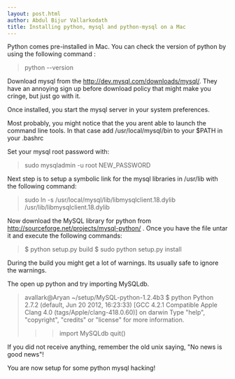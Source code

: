 ```yaml
---
layout: post.html
author: Abdul Bijur Vallarkodath
title: Installing python, mysql and python-mysql on a Mac
---
```


Python comes pre-installed in Mac. You can check the version of python by using the following command :

> python --version

Download mysql from the http://dev.mysql.com/downloads/mysql/. They have an annoying sign up before download policy that might make you cringe, but just go with it.

Once installed, you start the mysql server in your system preferences.

Most probably, you might notice that the you arent able to launch the command line tools. In that case add /usr/local/mysql/bin to your $PATH in your .bashrc

Set your mysql root password with:

> sudo mysqladmin -u root NEW_PASSWORD 

Next step is to setup a symbolic link for the mysql libraries in /usr/lib with the following command:

> sudo ln -s /usr/local/mysql/lib/libmysqlclient.18.dylib /usr/lib/libmysqlclient.18.dylib

Now download the MySQL library for python from http://sourceforge.net/projects/mysql-python/ . Once you have the file untar it and execute the following commands:

> $ python setup.py build
> $ sudo python setup.py install

During the build you might get a lot of warnings. Its usually safe to ignore the warnings.

The open up python and try importing MySQLdb.

> avallark@Aryan ~/setup/MySQL-python-1.2.4b3 $ python
> Python 2.7.2 (default, Jun 20 2012, 16:23:33) 
> [GCC 4.2.1 Compatible Apple Clang 4.0 (tags/Apple/clang-418.0.60)] on darwin
> Type "help", "copyright", "credits" or "license" for more information.
>>> import MySQLdb
>>> quit()

If you did not receive anything, remember the old unix saying, "No news is good news"!

You are now setup for some python mysql hacking!